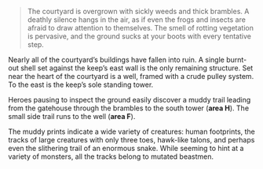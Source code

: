 > The courtyard is overgrown with sickly weeds and thick brambles. A deathly silence hangs in the air, as if even the frogs and insects are afraid to draw attention to themselves. The smell of rotting vegetation is pervasive, and the ground sucks at your boots with every tentative step.

Nearly all of the courtyard’s buildings have fallen into ruin. A single burnt-out shell set against the keep’s east wall is the only remaining structure. Set near the heart of the courtyard is a well, framed with a crude pulley system. To the east is the keep’s sole standing tower.

Heroes pausing to inspect the ground easily discover a muddy trail leading from the gatehouse through the brambles to the south tower (**area H**). The small side trail runs to the well (**area F**).

The muddy prints indicate a wide variety of creatures: human footprints, the tracks of large creatures with only three toes, hawk-like talons, and perhaps even the slithering trail of an enormous snake. While seeming to hint at a variety of monsters, all the tracks belong to mutated beastmen.